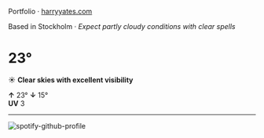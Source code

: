 Portfolio · [harryyates.com](https://harryyates.com)

<!-- WEATHER_START -->
Based in Stockholm · *Expect partly cloudy conditions with clear spells*

# 23°
☀️ **Clear skies with excellent visibility**

**↑** 23° **↓** 15°  
**UV** 3

---
<!-- WEATHER_END -->

<p align="left">
  <a>
    <img src="https://spotify-github-profile.kittinanx.com/api/view?uid=bigbello&cover_image=true&theme=natemoo-re&show_offline=true&background_color=121212&interchange=false&bar_color=53b14f&bar_color_cover=false" alt="spotify-github-profile">
  </a>
</p>